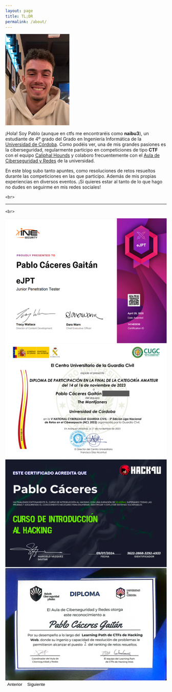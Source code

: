 ```yaml
---
layout: page
title: TL;DR
permalink: /about/
---
```


<div class="container mt-4">
  <div class="row align-items-center">
    <div class="col-md-3 text-center d-flex justify-content-center">
      <img src="/images/pages/about/pablo.jpg" alt="Foto de Pablo" class="img-fluid rounded-3" style="max-width: 200px;" id="profileImage">
    </div>
    <div class="col-md-8">
      <p>
        ¡Hola! Soy Pablo (aunque en ctfs me encontraréis como <strong>naibu3</strong>), un estudiante de 4º grado del Grado en Ingeniería Informática de la 
        <a href="http://www.uco.es/">Universidad de Córdoba</a>. Como podéis ver, una de mis grandes pasiones es la ciberseguridad, regularmente participo en 
        competiciones de tipo <strong>CTF</strong> con el equipo 
        <a href="https://ctftime.org/team/225933/">Caliphal Hounds</a> y colaboro frecuentemente con el 
        <a href="https://www.uco.es/aulaRedesSeguridad/">Aula de Ciberseguridad y Redes</a> de la universidad.
      </p>
      <p>
        En este blog subo tanto apuntes, como resoluciones de retos resueltos durante las competiciones en las que participo. 
        Además de mis propias experiencias en diversos eventos. ¡Si quieres estar al tanto de lo que hago no dudes en seguirme en mis redes sociales!
      </p>
    </div>
  </div>

    <br>

  <hr class="my-4">

    <br>

  <div id="certCarousel" class="carousel slide" data-bs-ride="carousel">
    <div class="carousel-inner">
      <div class="carousel-item active">
        <img src="/images/posts/eJPT_cert.png" class="d-block w-75 mx-auto" alt="eJPT">
      </div>
      <div class="carousel-item">
        <img src="/images/pages/about/NCL_cert.png" class="d-block w-75 mx-auto" alt="NCL">
      </div>
      <div class="carousel-item">
        <img src="/images/pages/about/hack4u_cert.png" class="d-block w-75 mx-auto" alt="Hack4U Introducción al Hacking">
      </div>
      <div class="carousel-item">
        <img src="/images/pages/about/hackademics.jpg" class="d-block w-75 mx-auto" alt="Hackademics">
      </div>
      <!-- Añade más items según necesites -->
    </div>
    <button class="carousel-control-prev" type="button" data-bs-target="#certCarousel" data-bs-slide="prev" style="background-color: transparent; border: none;">
      <span class="carousel-control-prev-icon" aria-hidden="true" style="background-color: black;"></span>
      <span class="visually-hidden">Anterior</span>
    </button>
    <button class="carousel-control-next" type="button" data-bs-target="#certCarousel" data-bs-slide="next" style="background-color: transparent; border: none;">
      <span class="carousel-control-next-icon" aria-hidden="true" style="background-color: black;"></span>
      <span class="visually-hidden">Siguiente</span>
    </button>
  </div>
</div>

<!-- Asegúrate de tener Bootstrap cargado -->
<link href="https://cdn.jsdelivr.net/npm/bootstrap@5.3.2/dist/css/bootstrap.min.css" rel="stylesheet">
<script src="https://cdn.jsdelivr.net/npm/bootstrap@5.3.2/dist/js/bootstrap.bundle.min.js"></script>

<style>
  /* Media query para dispositivos móviles: */
  @media (max-width: 767px) {
    #profileImage {
      display: none; /* Oculta la imagen en pantallas pequeñas */
    }
  }
</style>